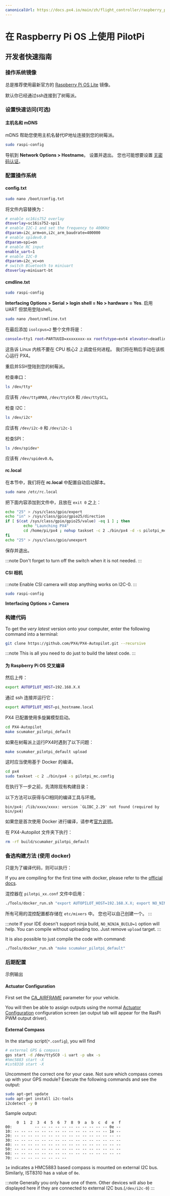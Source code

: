 ```yaml
---
canonicalUrl: https://docs.px4.io/main/zh/flight_controller/raspberry_pi_pilotpi_rpios
---
```


# 在 Raspberry Pi OS 上使用 PilotPi

## 开发者快速指南

### 操作系统镜像

总是推荐使用最新官方的 [Raspberry Pi OS Lite](https://downloads.raspberrypi.org/raspios_lite_armhf_latest) 镜像。

默认你已经通过ssh连接到了树莓派。

### 设置快速访问(可选)

#### 主机名和 mDNS

mDNS 帮助您使用主机名替代IP地址连接到您的树莓派。

```sh
sudo raspi-config
```

导航到 **Network Options > Hostname**。 设置并退出。 您也可能想要设置 [无密码认证](https://www.raspberrypi.org/documentation/remote-access/ssh/passwordless.md)。

### 配置操作系统

#### config.txt

```sh
sudo nano /boot/config.txt
```

将文件内容替换为：

```sh
# enable sc16is752 overlay
dtoverlay=sc16is752-spi1
# enable I2C-1 and set the frequency to 400KHz
dtparam=i2c_arm=on,i2c_arm_baudrate=400000
# enable spidev0.0
dtparam=spi=on
# enable RC input
enable_uart=1
# enable I2C-0
dtparam=i2c_vc=on
# switch Bluetooth to miniuart
dtoverlay=miniuart-bt
```

#### cmdline.txt

```sh
sudo raspi-config
```

**Interfacing Options > Serial > login shell = No > hardware = Yes**. 启用 UART 但禁用登陆shell。

```sh
sudo nano /boot/cmdline.txt
```

在最后添加 `isolcpus=2` 整个文件将是：

```sh
console=tty1 root=PARTUUID=xxxxxxxx-xx rootfstype=ext4 elevator=deadline fsck.repair=yes rootwait isolcpus=2
```

这告诉 Linux 内核不要在 CPU 核心2 上调度任何进程。 我们将在稍后手动在该核心运行 PX4。

重启并SSH登陆到您的树莓派。

检查串口：

```sh
ls /dev/tty*
```

应该有 `/dev/ttyAMA0`, `/dev/ttySC0` 和 `/dev/ttySC1`。

检查 I2C：

```sh
ls /dev/i2c*
```

应该有 `/dev/i2c-0` 和 `/dev/i2c-1`

检查SPI：

```sh
ls /dev/spidev*
```

应该有 `/dev/spidev0.0`。

#### rc.local

在本节中，我们将在 **rc.local** 中配置自动启动脚本。

```sh
sudo nano /etc/rc.local
```

把下面内容添加到文件中，且放在 `exit 0` 之上：

```sh
echo "25" > /sys/class/gpio/export
echo "in" > /sys/class/gpio/gpio25/direction
if [ $(cat /sys/class/gpio/gpio25/value) -eq 1 ] ; then
        echo "Launching PX4"
        cd /home/pi/px4 ; nohup taskset -c 2 ./bin/px4 -d -s pilotpi_mc.config 2 &> 1 > /home/pi/px4/px4.log &
fi
echo "25" > /sys/class/gpio/unexport
```

保存并退出。

:::note
Don't forget to turn off the switch when it is not needed.
:::

#### CSI 相机

:::note
Enable CSI camera will stop anything works on I2C-0.
:::

```sh
sudo raspi-config
```

**Interfacing Options > Camera**

### 构建代码

To get the _very latest_ version onto your computer, enter the following command into a terminal:

```sh
git clone https://github.com/PX4/PX4-Autopilot.git --recursive
```

:::note
This is all you need to do just to build the latest code.
:::

#### 为 Raspberry Pi OS 交叉编译

然后上传：

```sh
export AUTOPILOT_HOST=192.168.X.X
```

通过 ssh 连接并运行它：

```sh
export AUTOPILOT_HOST=pi_hostname.local
```

PX4 已配置使用多旋翼模型启动。

```sh
cd PX4-Autopilot
make scumaker_pilotpi_default
```

如果在树莓派上运行PX4时遇到了以下问题：

```sh
make scumaker_pilotpi_default upload
```

这时应当使用基于 Docker 的编译。

```sh
cd px4
sudo taskset -c 2 ./bin/px4 -s pilotpi_mc.config
```

在执行下一步之前，先清除现有构建目录：

以下方法可以获得与CI相同的编译工具与环境。

```
bin/px4: /lib/xxxx/xxxx: version `GLIBC_2.29' not found (required by bin/px4)
```

如果您是首次使用 Docker 进行编译，请参考[官方说明](https://dev.px4.io/master/en/test_and_ci/docker.html#prerequisites)。

在 PX4-Autopilot 文件夹下执行：

```sh
rm -rf build/scumaker_pilotpi_default
```

### 备选构建方法 (使用 docker)

只是为了编译代码，则可以执行：

If you are compiling for the first time with docker, please refer to the [official docs](../test_and_ci/docker.md#prerequisites).

混控器在 `pilotpi_xx.conf` 文件中启用：

```sh
./Tools/docker_run.sh "export AUTOPILOT_HOST=192.168.X.X; export NO_NINJA_BUILD=1; make scumaker_pilotpi_default upload"
```

所有可用的混控配置都存储在 `etc/mixers` 中。 您也可以自己创建一个。
:::

:::note
If your IDE doesn't support ninja build, `NO_NINJA_BUILD=1` option will help. You can compile without uploading too. Just remove `upload` target.
:::

It is also possible to just compile the code with command:

```sh
./Tools/docker_run.sh "make scumaker_pilotpi_default"
```

### 后期配置

示例输出

#### Actuator Configuration

First set the [CA_AIRFRAME](../advanced_config/parameter_reference.md#CA_AIRFRAME) parameter for your vehicle.

You will then be able to assign outputs using the normal [Actuator Configuration](../config/actuators.md) configuration screen (an output tab will appear for the RasPi PWM output driver).

#### External Compass

In the startup script(`*.config`), you will find

```sh
# external GPS & compass
gps start -d /dev/ttySC0 -i uart -p ubx -s
#hmc5883 start -X
#ist8310 start -X
```

Uncomment the correct one for your case. Not sure which compass comes up with your GPS module? Execute the following commands and see the output:

```sh
sudo apt-get update
sudo apt-get install i2c-tools
i2cdetect -y 0
```

Sample output:

```
     0  1  2  3  4  5  6  7  8  9  a  b  c  d  e  f
00:          -- -- -- -- -- -- -- -- -- -- -- 0e --
10: -- -- -- -- -- -- -- -- -- -- -- -- -- -- 1e --
20: -- -- -- -- -- -- -- -- -- -- -- -- -- -- -- --
30: -- -- -- -- -- -- -- -- -- -- -- -- -- -- -- --
40: -- -- -- -- -- -- -- -- -- -- -- -- -- -- -- --
50: -- -- -- -- -- -- -- -- -- -- -- -- -- -- -- --
60: -- -- -- -- -- -- -- -- -- -- -- -- -- -- -- --
70: -- -- -- -- -- -- -- --
```

`1e` indicates a HMC5883 based compass is mounted on external I2C bus. Similarly, IST8310 has a value of `0e`.

:::note
Generally you only have one of them. Other devices will also be displayed here if they are connected to external I2C bus.(`/dev/i2c-0`)
:::
